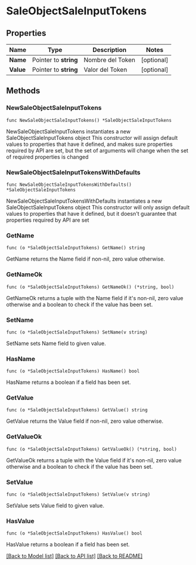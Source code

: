 # SaleObjectSaleInputTokens

## Properties

Name | Type | Description | Notes
------------ | ------------- | ------------- | -------------
**Name** | Pointer to **string** | Nombre del Token | [optional] 
**Value** | Pointer to **string** | Valor del Token | [optional] 

## Methods

### NewSaleObjectSaleInputTokens

`func NewSaleObjectSaleInputTokens() *SaleObjectSaleInputTokens`

NewSaleObjectSaleInputTokens instantiates a new SaleObjectSaleInputTokens object
This constructor will assign default values to properties that have it defined,
and makes sure properties required by API are set, but the set of arguments
will change when the set of required properties is changed

### NewSaleObjectSaleInputTokensWithDefaults

`func NewSaleObjectSaleInputTokensWithDefaults() *SaleObjectSaleInputTokens`

NewSaleObjectSaleInputTokensWithDefaults instantiates a new SaleObjectSaleInputTokens object
This constructor will only assign default values to properties that have it defined,
but it doesn't guarantee that properties required by API are set

### GetName

`func (o *SaleObjectSaleInputTokens) GetName() string`

GetName returns the Name field if non-nil, zero value otherwise.

### GetNameOk

`func (o *SaleObjectSaleInputTokens) GetNameOk() (*string, bool)`

GetNameOk returns a tuple with the Name field if it's non-nil, zero value otherwise
and a boolean to check if the value has been set.

### SetName

`func (o *SaleObjectSaleInputTokens) SetName(v string)`

SetName sets Name field to given value.

### HasName

`func (o *SaleObjectSaleInputTokens) HasName() bool`

HasName returns a boolean if a field has been set.

### GetValue

`func (o *SaleObjectSaleInputTokens) GetValue() string`

GetValue returns the Value field if non-nil, zero value otherwise.

### GetValueOk

`func (o *SaleObjectSaleInputTokens) GetValueOk() (*string, bool)`

GetValueOk returns a tuple with the Value field if it's non-nil, zero value otherwise
and a boolean to check if the value has been set.

### SetValue

`func (o *SaleObjectSaleInputTokens) SetValue(v string)`

SetValue sets Value field to given value.

### HasValue

`func (o *SaleObjectSaleInputTokens) HasValue() bool`

HasValue returns a boolean if a field has been set.


[[Back to Model list]](../README.md#documentation-for-models) [[Back to API list]](../README.md#documentation-for-api-endpoints) [[Back to README]](../README.md)



